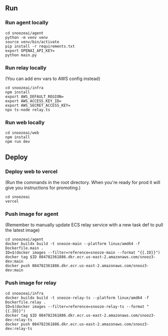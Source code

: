 ## Run

### Run agent locally
```
cd snoozeai/agent
python -m venv venv
source venv/bin/activate
pip install -r requirements.txt
export OPENAI_API_KEY=
python main.py
```

### Run relay locally
(You can add env vars to AWS config instead)
```
cd snoozeai/infra
npm install
export AWS_DEFAULT_REGION=
export AWS_ACCESS_KEY_ID=
export AWS_SECRET_ACCESS_KEY=
npx ts-node relay.ts
```

### Run web locally
```
cd snoozeai/web
npm install
npm run dev
```

## Deploy

### Deploy web to vercel
(Run the commands in the root directory. When you're ready for prod it will give you instructions for promoting.)
```
cd snoozeai
vercel
```

### Push image for agent
(Remember to manually update ECS relay service with a new task def to pull the latest image)
```
cd snoozeai/agent
docker buildx build -t snooze-main --platform linux/amd64 -f Dockerfile.main . 
ID=$(docker images --filter=reference=snooze-main --format "{{.ID}}")
docker tag $ID 084782361886.dkr.ecr.us-east-2.amazonaws.com/snooz3-dev:main
docker push 084782361886.dkr.ecr.us-east-2.amazonaws.com/snooz3-dev:main
```

### Push image for relay
```
cd snoozeai/infra
docker buildx build -t snooze-relay-ts --platform linux/amd64 -f Dockerfile.relay . 
ID=$(docker images --filter=reference=snooze-relay-ts --format "{{.ID}}")
docker tag $ID 084782361886.dkr.ecr.us-east-2.amazonaws.com/snooz3-dev:relay-ts
docker push 084782361886.dkr.ecr.us-east-2.amazonaws.com/snooz3-dev:relay-ts
```

